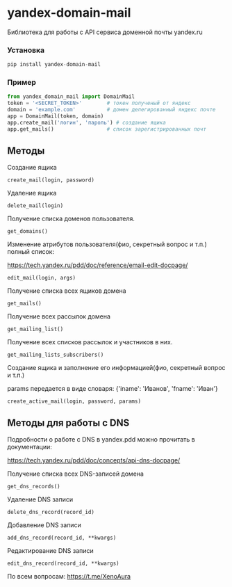 # yandex-domain-mail

Библиотека для работы с API сервиса доменной почты yandex.ru

### Установка

```python
pip install yandex-domain-mail
```

### Пример

```python
from yandex_domain_mail import DomainMail
token = '<SECRET_TOKEN>'        # токен полученый от яндекс
domain = 'example.com'          # домен делегированный яндекс почте
app = DomainMail(token, domain) 
app.create_mail('логин', 'пароль') # создание ящика
app.get_mails()                 # список зарегистрированных почт

```

Методы
----

Создание ящика

`create_mail(login, password)`

Удаление ящика

`delete_mail(login)`

Получение списка доменов пользователя.

`get_domains()`

Изменение атрибутов пользователя(фио, секретный вопрос и т.п.) полный список:

https://tech.yandex.ru/pdd/doc/reference/email-edit-docpage/

`edit_mail(login, args)`

Получение списка всех ящиков домена

`get_mails()`

Получение всех рассылок домена

`get_mailing_list()`

Получение всех списков рассылок и участников в них.

`get_mailing_lists_subscribers()`

Создание ящика и заполнение его информацией(фио, секретный вопрос и т.п.)

params передается в виде словаря: {'iname': 'Иванов', 'fname': 'Иван'}

`create_active_mail(login, password, params)`

Методы для работы с DNS
----
Подробности о работе с DNS в yandex.pdd можно прочитать в документации:

https://tech.yandex.ru/pdd/doc/concepts/api-dns-docpage/


Получение списка всех DNS-записей домена

`get_dns_records()`

Удаление DNS записи

`delete_dns_record(record_id)`

Добавление DNS записи

`add_dns_record(record_id, **kwargs)`

Редактирование DNS записи

`edit_dns_record(record_id, **kwargs)`



По всем вопросам:
https://t.me/XenoAura
